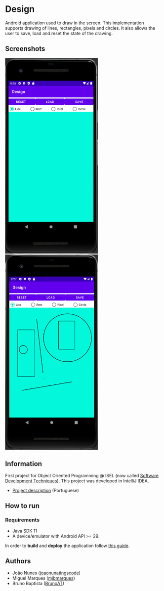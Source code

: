 # Design

Android application used to draw in the screen.
This implementation supports drawing of lines, rectangles, pixels and circles.
It also allows the user to save, load and reset the state of the drawing.

## Screenshots
<p float="left">
  <img alt="Empty screen" src="docs/screenshots/empty.png" width="300">
  <img alt="Screen with drawings" src="docs/screenshots/drawing.png" width="300">
</p> 

## Information
First project for Object Oriented Programming @ ISEL (now called [Software Development Techniques](https://www.isel.pt/en/leic/software-development-techniques)).
This project was developed in IntelliJ IDEA.

- [Project description](docs/project-description.pdf) (Portuguese)

## How to run

### Requirements
- Java SDK 11
- A device/emulator with Android API >= 29.

In order to **build** and **deploy** the application follow [this guide](https://developer.android.com/studio/build/building-cmdline).

## Authors
- João Nunes ([joaonunatingscode](https://github.com/joaonunatingscode))
- Miguel Marques ([mjbmarques](https://github.com/mjbmarques))
- Bruno Baptista ([BrunoAT](https://github.com/BrunoAT))